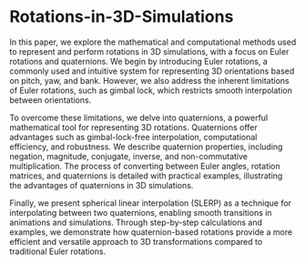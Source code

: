 # Rotations-in-3D-Simulations
In this paper, we explore the mathematical and computational methods used to represent and perform rotations in 3D simulations, with a focus on Euler rotations and quaternions. We begin by introducing Euler rotations, a commonly used and intuitive system for representing 3D orientations based on pitch, yaw, and bank. However, we also address the inherent limitations of Euler rotations, such as gimbal lock, which restricts smooth interpolation between orientations.

To overcome these limitations, we delve into quaternions, a powerful mathematical tool for representing 3D rotations. Quaternions offer advantages such as gimbal-lock-free interpolation, computational efficiency, and robustness. We describe quaternion properties, including negation, magnitude, conjugate, inverse, and non-commutative multiplication. The process of converting between Euler angles, rotation matrices, and quaternions is detailed with practical examples, illustrating the advantages of quaternions in 3D simulations.

Finally, we present spherical linear interpolation (SLERP) as a technique for interpolating between two quaternions, enabling smooth transitions in animations and simulations. Through step-by-step calculations and examples, we demonstrate how quaternion-based rotations provide a more efficient and versatile approach to 3D transformations compared to traditional Euler rotations.
